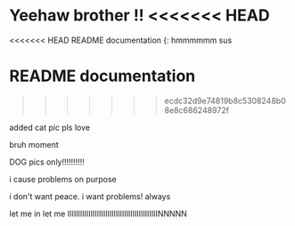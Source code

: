 Yeehaw brother !! 
<<<<<<< HEAD
=======
<<<<<<< HEAD
README documentation {: hmmmmmm sus

README documentation
=======
>>>>>>> ecdc32d9e74819b8c5308248b08e8c686248972f

added cat pic pls love 

bruh moment

DOG pics only!!!!!!!!!!

i cause problems on purpose

i don't want peace. i want problems! always

let me in let me IIIIIIIIIIIIIIIIIIIIIIIIIIIIIIIIIIIIIIIIIIINNNNN
